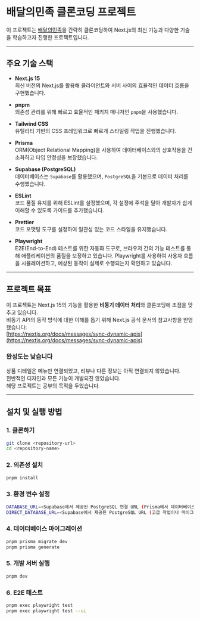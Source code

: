 # 배달의민족 클론코딩 프로젝트

이 프로젝트는 [배달의민족](https://www.baemin.com)을 간략히 클론코딩하여 Next.js의 최신 기능과 다양한 기술을 학습하고자 진행한 프로젝트입니다.

---

## 주요 기술 스택

- **Next.js 15**  
  최신 버전의 Next.js를 활용해 클라이언트와 서버 사이의 효율적인 데이터 흐름을 구현했습니다.

- **pnpm**  
  의존성 관리를 위해 빠르고 효율적인 패키지 매니저인 `pnpm`을 사용했습니다.

- **Tailwind CSS**  
  유틸리티 기반의 CSS 프레임워크로 빠르게 스타일링 작업을 진행했습니다.

- **Prisma**  
  ORM(Object Relational Mapping)을 사용하여 데이터베이스와의 상호작용을 간소화하고 타입 안정성을 보장했습니다.

- **Supabase (PostgreSQL)**  
  데이터베이스는 `Supabase`를 활용했으며, `PostgreSQL`을 기본으로 데이터 처리를 수행했습니다.

- **ESLint**  
  코드 품질 유지를 위해 ESLint를 설정했으며, 각 설정에 주석을 달아 개발자가 쉽게 이해할 수 있도록 가이드를 추가했습니다.

- **Prettier**  
  코드 포맷팅 도구를 설정하여 일관성 있는 코드 스타일을 유지했습니다.

- **Playwright**  
  E2E(End-to-End) 테스트를 위한 자동화 도구로, 브라우저 간의 기능 테스트를 통해 애플리케이션의 품질을 보장하고 있습니다. Playwright를 사용하여 사용자 흐름을 시뮬레이션하고, 예상된 동작이 실제로 수행되는지 확인하고 있습니다.

---

## 프로젝트 목표

이 프로젝트는 Next.js 15의 기능을 활용한 **비동기 데이터 처리**와 클론코딩에 초점을 맞추고 있습니다.  
비동기 API의 동작 방식에 대한 이해를 돕기 위해 Next.js 공식 문서의 참고사항을 반영했습니다:  
[https://nextjs.org/docs/messages/sync-dynamic-apis](https://nextjs.org/docs/messages/sync-dynamic-apis)

### 완성도는 낮습니다

상품 디테일은 메뉴만 연결되었고, 리뷰나 다른 정보는 아직 연결되지 않았습니다.  
전반적인 디자인과 모든 기능이 개발되진 않았습니다.  
해당 프로젝트는 공부의 목적을 두었습니다.  
  
---

## 설치 및 실행 방법

### 1. 클론하기
```bash
git clone <repository-url>
cd <repository-name>
```

### 2. 의존성 설치
```bash
pnpm install
```

### 3. 환경 변수 설정
```bash
DATABASE_URL=<Supabase에서 제공된 PostgreSQL 연결 URL (Prisma에서 데이터베이스 연결에 사용)>
DIRECT_DATABASE_URL=<Supabase에서 제공된 PostgreSQL URL (고급 작업이나 마이그레이션 등에 사용)>
```

### 4. 데이터베이스 마이그레이션
```bash
pnpm prisma migrate dev
pnpm prisma generate
```

### 5. 개발 서버 실행
```bash
pnpm dev
```

### 6. E2E 테스트
```bash
pnpm exec playwright test 
pnpm exec playwright test --ui
```
